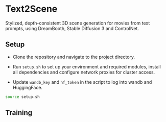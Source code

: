 # Text2Scene

Stylized, depth-consistent 3D scene generation for movies from text prompts, using DreamBooth, Stable Diffusion 3 and ControlNet.


## Setup

- Clone the repository and navigate to the project directory.

- Run `setup.sh` to set up your environment and required modules, install all dependencies and configure network proxies for cluster access.

- Update `wandb_key` and `hf_token` in the script to log into wandb and HuggingFace.


```bash
source setup.sh

```

## Training
